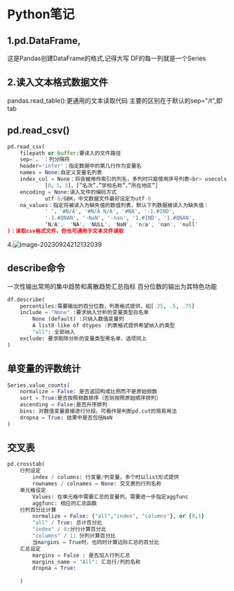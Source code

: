 # Python笔记

## 1.pd.DataFrame,

这是Pandas创建DataFrame的格式,记得大写
DF的每一列就是一个Series

## 2.读入文本格式数据文件

pandas.read_table():更通用的文本读取代码
主要的区别在于默认的sep="/t",即tab	

## pd.read_csv()

```python
pd.read_csv(
	filepath or buffer:要读入的文件路径
	sep='，'：列分隔符
	header='infer'：指定数据中的第几行作为变量名
	names = None:自定义变量名列表
	index_col = None：将会被用作索引的列名，多列时只能使用序号列表<br>	usecols = None：指定只读入某些列，使用索引列表或者名称列表均可。
			[0，1，3]，[”名次”，”学校名称”，”所在地区”]
	encoding = None:读入文件的编码方式
			utf-8/GBK，中文数据文件最好设定为utf-8
	na_values：指定将被读入为缺失值的数值列表，默认下列数据被读入为缺失值：
			' '，'#N/A', '#N/A N/A', '#NA', '-1.#IND',
			'-1.#QNAN', '-NaN', '-nan', '1.#IND', '1.#QNAN', 
			‘N/A',  'NA', 'NULL', 'NaN', 'n/a', 'nan', 'null'
)：读取csv格式文件，但也可通用于文本文件读取
```

4.![image-20230924212132039](https://bangwu.oss-cn-shanghai.aliyuncs.com/img/image-20230924212132039.png)

## describe命令

一次性输出常用的集中趋势和离散趋势汇总指标
百分位数的输出为其特色功能

```python
df.describe(
    percentiles:需要输出的百分位数，列表格式提供，如[.25, .5, .75]
    include = "None" :要求纳入分析的变量类型白名单
    	None (default) :只纳入数值变量列
    	A list0-like of dtypes :列表格式提供希望纳入的类型
    	"all": 全部纳入
    exclude: 要求剔除分析的变量类型黑名单，选项同上
)
```

## 单变量的评数统计

```python
Series.value_counts(
	normalize = False: 是否返回构成比例而不是原始频数
	sort = True:是否按照频数排序（否则按照原始顺序排列）
	ascending = False:是否升序排列
	bins: 对数值变量直接进行分段。可看作是判断pd.cut的简易用法
	dropna = True: 结果中是否包括NaN
)
```

## 交叉表

```python
pd.crosstab(
	行列设定
		index / columns: 行变量/列变量，多个时以list形式提供
		rownames / colnames = None: 交叉表的行列名称
	单元格设定
		Values: 在单元格中需要汇总的变量列，需要进一步指定aggfunc
		aggfunc: 相应的汇总函数
	行列百分比计算
		normalize = False: {"all","index", "columns"}, or {0,1}
		"all" / True: 总计百分比
		"index" / 0:分行计算百分比
		"columns" / 1: 分列计算百分比
		当margins = True时，也同时计算边际汇总的百分比
	汇总设定
		margins = False : 是否加入行列汇总
		margins_name = "All": 汇总行/列的名称
		dropna = True: 
		
	)
```

